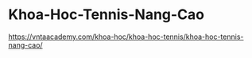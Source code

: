 # Khoa-Hoc-Tennis-Nang-Cao
https://vntaacademy.com/khoa-hoc/khoa-hoc-tennis/khoa-hoc-tennis-nang-cao/

